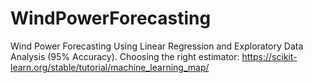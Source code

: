 # WindPowerForecasting
Wind Power Forecasting Using Linear Regression and Exploratory Data Analysis (95% Accuracy).
Choosing the right estimator:
https://scikit-learn.org/stable/tutorial/machine_learning_map/
